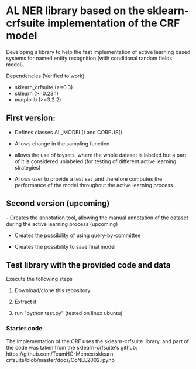 # AL NER library based on the sklearn-crfsuite implementation of the CRF model

Developing a library to help the fast implementation of active learning based systems for named entity recognition (with conditional random fields model).

Dependencies (Verified to work):
- sklearn_crfsuite (>=0.3)
- sklearn (>=0.23.1)
- matplolib (>=3.2.2)

<h2>First version:</h2>

- Defines classes AL_MODEL() and CORPUS().

- Allows change in the sampling function

- allows the use of toysets, where the whole dataset is labeled but a part of it is considered unlabeled (for testing of different active learning strategies)

- Allows user to provide a test set ,and therefore computes the performance of the model throughout the active learning process.

<h2>Second version (upcoming) </h2>
- Creates the annotation tool, allowing the manual annotation of the dataset during the active learning process (upcoming)

- Creates the possibility of using query-by-committee

- Creates the possibility to save final model

<h2> Test library with the provided code and data </h2>
Execute the following steps

1) Download/clone this repository

2) Extract it

3) run "python test.py" (tested on linux ubuntu)

<h3> Starter code </h3>
The implementation of the CRF uses the sklearn-crfsuite library, and part of the code was taken from the sklearn-crfsuite's github: https://github.com/TeamHG-Memex/sklearn-crfsuite/blob/master/docs/CoNLL2002.ipynb
